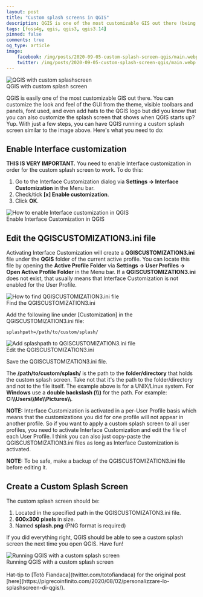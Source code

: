 ```yaml
---
layout: post
title: "Custom splash screens in QGIS"
description: QGIS is one of the most customizable GIS out there (being FOSS ensures that) but did you know that you can also easily customize its splash screen? Read on to learn how.
tags: [foss4g, qgis, qgis3, qgis3.14]
pinned: false
comments: true
og_type: article
image:
    facebook: /img/posts/2020-09-05-custom-splash-screen-qgis/main.webp
    twitter: /img/posts/2020-09-05-custom-splash-screen-qgis/main.webp
---
```

<div class="col-lg-12 img-container"><img class="img-fluid post-img img-shadow" src="{{ site.assets }}/img/posts/2020-09-05-custom-splash-screen-qgis/main.webp" alt="QGIS with custom splashscreen"><figcaption class="figure-caption text-center">QGIS with custom splash screen</figcaption></div>

QGIS is easily one of the most customizable GIS out there. You can customize the look and feel of the GUI from the theme, visible toolbars and panels, font used, and even add hats to the QGIS logo but did you know that you can also customize the splash screen that shows when QGIS starts up? Yup. With just a few steps, you can have QGIS running a custom splash screen similar to the image above. Here's what you need to do:

## Enable Interface customization
**THIS IS VERY IMPORTANT.** You need to enable Interface customization in order for the custom splash screen to work. To do this:
1. Go to the Interface Customization dialog via **Settings -> Interface Customization** in the Menu bar.
2. Check/tick **[x] Enable customization**.
3. Click **OK**.

<div class="col-lg-12 img-container"><img class="img-fluid post-img img-shadow" src="{{ site.assets }}/img/posts/2020-09-05-custom-splash-screen-qgis/enable-custom.gif" alt="How to enable Interface customization in QGIS"><figcaption class="figure-caption text-center">Enable Interface Customization in QGIS</figcaption></div>

## Edit the QGISCUSTOMIZATION3.ini file
Activating Interface Customization will create a **QGISCUSTOMIZATION3.ini** file under the **QGIS** folder of the current active profile. You can locate this file by opening the **Active Profile Folder** via **Settings -> User Profiles -> Open Active Profile Folder** in the Menu bar. If a **QGISCUSTOMIZATION3.ini** does not exist, that usually means that Interface Customization is not enabled for the User Profile. 

<div class="col-lg-12 img-container"><img class="img-fluid post-img img-shadow" src="{{ site.assets }}/img/posts/2020-09-05-custom-splash-screen-qgis/custom-ini.gif" alt="How to find QGISCUSTOMIZATION3.ini file"><figcaption class="figure-caption text-center">Find the QGISCUSTOMIZATION3.ini</figcaption></div>

Add the following line under [Customization] in the QGISCUSTOMIZATION3.ini file:
```shell
splashpath=/path/to/custom/splash/
```

<div class="col-lg-12 img-container"><img class="img-fluid post-img img-shadow" src="{{ site.assets }}/img/posts/2020-09-05-custom-splash-screen-qgis/custom-ini.png" alt="Add splashpath to QGISCUSTOMIZATION3.ini file"><figcaption class="figure-caption text-center">Edit the QGISCUSTOMIZATION3.ini</figcaption></div>

Save the QGISCUSTOMIZATION3.ini file.

The **/path/to/custom/splash/** is the path to the **folder/directory** that holds the custom splash screen. Take not that it's the path to the folder/directory and not to the file itself. The example above is for a UNIX/Linux system. For **Windows** use a **double backslash (\\\\)** for the path. For example: **C:\\\\Users\\\\Me\\\\Pictures\\\\**.

**NOTE:** Interface Customization is activated in a per-User Profile basis which means that the customizations you did for one profile will not appear in another profile. So if you want to apply a custom splash screen to all user profiles, you need to activate Interface Customization and edit the file of each User Profile. I think you can also just copy-paste the QGISCUSTOMIZATION3.ini files as long as Interface Customization is activated.

**NOTE:** To be safe, make a backup of the QGISCUSTOMIZATION3.ini file before editing it.

## Create a Custom Splash Screen
The custom splash screen should be:
1. Located in the specified path in the QGISCUSTOMIZATON3.ini file.
2. **600x300 pixels** in size.
3. Named **splash.png** (PNG format is required)

If you did everything right, QGIS should be able to see a custom splash screen the next time you open QGIS. Have fun!

<div class="col-lg-12 img-container"><img class="img-fluid post-img img-shadow" src="{{ site.assets }}/img/posts/2020-09-05-custom-splash-screen-qgis/custom-splash-0.gif" alt="Running QGIS with a custom splash screen"><figcaption class="figure-caption text-center">Running QGIS with a custom splash screen</figcaption></div>

<br>
Hat-tip to [Totò Fiandaca](twitter.com/totofiandaca) for the original post [here](https://pigrecoinfinito.com/2020/08/02/personalizzare-lo-splashscreen-di-qgis/).